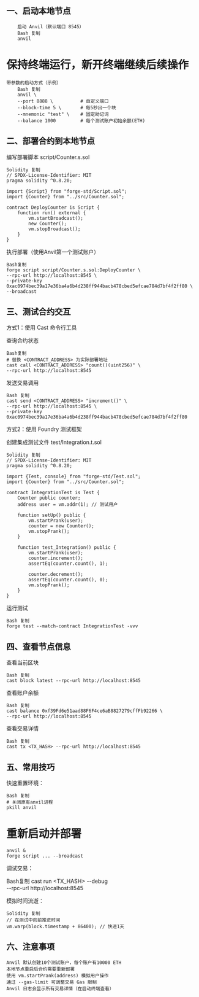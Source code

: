 ## 一、启动本地节点
        启动 Anvil（默认端口 8545）
        Bash 复制
        anvil 

# 保持终端运行，新开终端继续后续操作

    带参数的启动方式（示例）
        Bash 复制
        anvil \
        --port 8888 \          # 自定义端口
        --block-time 5 \       # 每5秒出一个块
        --mnemonic "test" \    # 固定助记词
        --balance 1000         # 每个测试账户初始余额(ETH)

## 二、部署合约到本地节点

编写部署脚本 script/Counter.s.sol

    Solidity 复制
    // SPDX-License-Identifier: MIT
    pragma solidity ^0.8.20;
    
    import {Script} from "forge-std/Script.sol";
    import {Counter} from "../src/Counter.sol";
    
    contract DeployCounter is Script {
        function run() external {
            vm.startBroadcast();
            new Counter();
            vm.stopBroadcast();
        }
    }

执行部署（使用Anvil第一个测试账户）

    Bash复制
    forge script script/Counter.s.sol:DeployCounter \
    --rpc-url http://localhost:8545 \
    --private-key 0xac0974bec39a17e36ba4a6b4d238ff944bacb478cbed5efcae784d7bf4f2ff80 \
    --broadcast


## 三、测试合约交互

方式1：使用 Cast 命令行工具

查询合约状态

    Bash复制
    # 替换 <CONTRACT_ADDRESS> 为实际部署地址
    cast call <CONTRACT_ADDRESS> "count()(uint256)" \
    --rpc-url http://localhost:8545

发送交易调用

    Bash 复制
    cast send <CONTRACT_ADDRESS> "increment()" \
    --rpc-url http://localhost:8545 \
    --private-key 0xac0974bec39a17e36ba4a6b4d238ff944bacb478cbed5efcae784d7bf4f2ff80

方式2：使用 Foundry 测试框架

创建集成测试文件 test/Integration.t.sol

    Solidity 复制
    // SPDX-License-Identifier: MIT
    pragma solidity ^0.8.20;
    
    import {Test, console} from "forge-std/Test.sol";
    import {Counter} from "../src/Counter.sol";
    
    contract IntegrationTest is Test {
        Counter public counter;
        address user = vm.addr(1); // 测试用户
    
        function setUp() public {
            vm.startPrank(user);
            counter = new Counter();
            vm.stopPrank();
        }
    
        function test_Integration() public {
            vm.startPrank(user);
            counter.increment();
            assertEq(counter.count(), 1);
            
            counter.decrement();
            assertEq(counter.count(), 0);
            vm.stopPrank();
        }
    }
	

运行测试

    Bash 复制
    forge test --match-contract IntegrationTest -vvv

## 四、查看节点信息

查看当前区块

    Bash 复制
    cast block latest --rpc-url http://localhost:8545

查看账户余额

    Bash 复制
    cast balance 0xf39Fd6e51aad88F6F4ce6aB8827279cffFb92266 \
    --rpc-url http://localhost:8545

查看交易详情

    Bash 复制
    cast tx <TX_HASH> --rpc-url http://localhost:8545

## 五、常用技巧

快速重置环境：

    Bash 复制
    # 关闭原有anvil进程
    pkill anvil

# 重新启动并部署
    anvil & 
    forge script ... --broadcast

调试交易：

Bash复制
cast run <TX_HASH> --debug \
--rpc-url http://localhost:8545

模拟时间流逝：

    Solidity 复制
    // 在测试中向前推进时间
    vm.warp(block.timestamp + 86400); // 快进1天
    

## 六、注意事项


    Anvil 默认创建10个测试账户，每个账户有10000 ETH
    本地节点重启后合约需要重新部署
    使用 vm.startPrank(address) 模拟用户操作
    通过 --gas-limit 可调整交易 Gas 限制
    Anvil 日志会显示所有交易详情（在启动终端查看）
